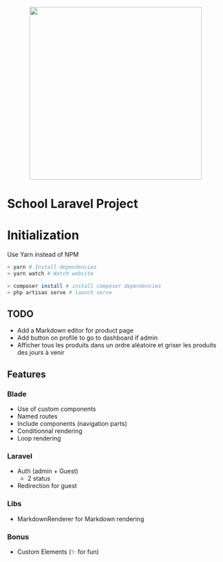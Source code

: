 <p align="center"><a href="https://laravel.com" target="_blank"><img src="https://raw.githubusercontent.com/laravel/art/master/logo-lockup/5%20SVG/2%20CMYK/1%20Full%20Color/laravel-logolockup-cmyk-red.svg" width="400"></a></p>

# School Laravel Project

# Initialization

Use Yarn instead of NPM

``` sh
> yarn # Install dependencies
> yarn watch # Watch website

> composer install # install composer dependencies
> php artisan serve # launch serve
```

## TODO

- Add a Markdown editor for product page
- Add button on profile to go to dashboard if admin
- Afficher tous les produits dans un ordre aléatoire et griser les produits des jours à venir

## Features

### Blade

- Use of custom components
- Named routes
- Include components (navigation parts)
- Conditionnal rendering
- Loop rendering

### Laravel

- Auth (admin + Guest)
  - 2 status
- Redirection for guest

### Libs

- MarkdownRenderer for Markdown rendering

### Bonus

- Custom Elements (✨ for fun)

